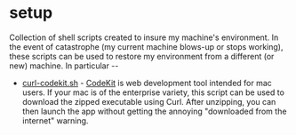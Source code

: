 setup
=====

Collection of shell scripts created to insure my machine's environment.  In the event of catastrophe (my current
machine blows-up or stops working), these scripts can be used to restore my environment from a different (or new)
machine.  In particular --

* [curl-codekit.sh](curl-codekit.sh) - [CodeKit](http://incident57.com/codekit/) is web development tool intended for mac users.
If your mac is of the enterprise variety, this script can be used to download the zipped executable using Curl.  After unzipping,
you can then launch the app without getting the annoying "downloaded from the internet" warning.




